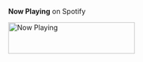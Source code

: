 **Now Playing** on Spotify

<a href="https://now-playing-joshlmao.vercel.app/now-playing?open">
    <img src="https://duongld-140800.vercel.app/now-playing" width="256" height="64" alt="Now Playing">
</a>
